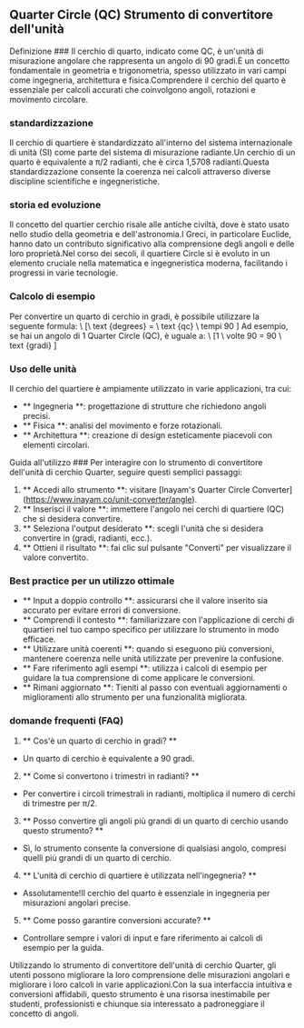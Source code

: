 ## Quarter Circle (QC) Strumento di convertitore dell'unità

Definizione ###
Il cerchio di quarto, indicato come QC, è un'unità di misurazione angolare che rappresenta un angolo di 90 gradi.È un concetto fondamentale in geometria e trigonometria, spesso utilizzato in vari campi come ingegneria, architettura e fisica.Comprendere il cerchio del quarto è essenziale per calcoli accurati che coinvolgono angoli, rotazioni e movimento circolare.

### standardizzazione
Il cerchio di quartiere è standardizzato all'interno del sistema internazionale di unità (SI) come parte del sistema di misurazione radiante.Un cerchio di un quarto è equivalente a π/2 radianti, che è circa 1,5708 radianti.Questa standardizzazione consente la coerenza nei calcoli attraverso diverse discipline scientifiche e ingegneristiche.

### storia ed evoluzione
Il concetto del quartier cerchio risale alle antiche civiltà, dove è stato usato nello studio della geometria e dell'astronomia.I Greci, in particolare Euclide, hanno dato un contributo significativo alla comprensione degli angoli e delle loro proprietà.Nel corso dei secoli, il quartiere Circle si è evoluto in un elemento cruciale nella matematica e ingegneristica moderna, facilitando i progressi in varie tecnologie.

### Calcolo di esempio
Per convertire un quarto di cerchio in gradi, è possibile utilizzare la seguente formula:
\ [\ text {degrees} = \ text {qc} \ tempi 90 \]
Ad esempio, se hai un angolo di 1 Quarter Circle (QC), è uguale a:
\ [1 \ volte 90 = 90 \ text {gradi} \]

### Uso delle unità
Il cerchio del quartiere è ampiamente utilizzato in varie applicazioni, tra cui:
- ** Ingegneria **: progettazione di strutture che richiedono angoli precisi.
- ** Fisica **: analisi del movimento e forze rotazionali.
- ** Architettura **: creazione di design esteticamente piacevoli con elementi circolari.

Guida all'utilizzo ###
Per interagire con lo strumento di convertitore dell'unità di cerchio Quarter, seguire questi semplici passaggi:
1. ** Accedi allo strumento **: visitare [Inayam's Quarter Circle Converter] (https://www.inayam.co/unit-converter/angle).
2. ** Inserisci il valore **: immettere l'angolo nei cerchi di quartiere (QC) che si desidera convertire.
3. ** Seleziona l'output desiderato **: scegli l'unità che si desidera convertire in (gradi, radianti, ecc.).
4. ** Ottieni il risultato **: fai clic sul pulsante "Converti" per visualizzare il valore convertito.

### Best practice per un utilizzo ottimale
- ** Input a doppio controllo **: assicurarsi che il valore inserito sia accurato per evitare errori di conversione.
- ** Comprendi il contesto **: familiarizzare con l'applicazione di cerchi di quartieri nel tuo campo specifico per utilizzare lo strumento in modo efficace.
- ** Utilizzare unità coerenti **: quando si eseguono più conversioni, mantenere coerenza nelle unità utilizzate per prevenire la confusione.
- ** Fare riferimento agli esempi **: utilizza i calcoli di esempio per guidare la tua comprensione di come applicare le conversioni.
- ** Rimani aggiornato **: Tieniti al passo con eventuali aggiornamenti o miglioramenti allo strumento per una funzionalità migliorata.

### domande frequenti (FAQ)

1. ** Cos'è un quarto di cerchio in gradi? **
- Un quarto di cerchio è equivalente a 90 gradi.

2. ** Come si convertono i trimestri in radianti? **
- Per convertire i circoli trimestrali in radianti, moltiplica il numero di cerchi di trimestre per π/2.

3. ** Posso convertire gli angoli più grandi di un quarto di cerchio usando questo strumento? **
- Sì, lo strumento consente la conversione di qualsiasi angolo, compresi quelli più grandi di un quarto di cerchio.

4. ** L'unità di cerchio di quartiere è utilizzata nell'ingegneria? **
- Assolutamente!Il cerchio del quarto è essenziale in ingegneria per misurazioni angolari precise.

5. ** Come posso garantire conversioni accurate? **
- Controllare sempre i valori di input e fare riferimento ai calcoli di esempio per la guida.

Utilizzando lo strumento di convertitore dell'unità di cerchio Quarter, gli utenti possono migliorare la loro comprensione delle misurazioni angolari e migliorare i loro calcoli in varie applicazioni.Con la sua interfaccia intuitiva e conversioni affidabili, questo strumento è una risorsa inestimabile per studenti, professionisti e chiunque sia interessato a padroneggiare il concetto di angoli.
